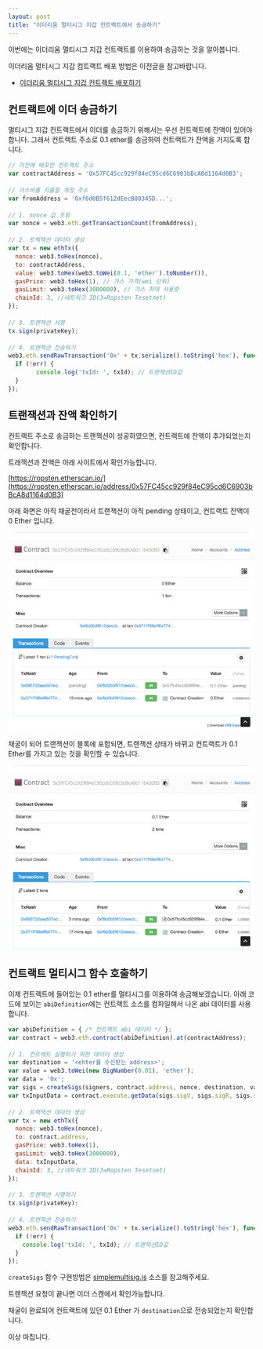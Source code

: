 ```yaml
---
layout: post
title: "이더리움 멀티시그 지갑 컨트랙트에서 송금하기"
---
```


이번에는 이더리움 멀티시그 지갑 컨트랙트를 이용하여 송금하는 것을 알아봅니다.

이더리움 멀티시그 지갑 컴트랙트 배포 방법은 이전글을 참고바랍니다.

- [이더리움 멀티시그 지갑 컨트랙트 배포하기](https://markan82.github.io/ethereum-multisig-wallet-contract-deploy/)



## 컨트랙트에 이더 송금하기

멀티시그 지갑 컨트랙트에서 이더를 송금하기 위해서는 우선 컨트랙트에 잔액이 있어야 합니다.
그래서 컨트랙트 주소로 0.1 ether를 송금하여 컨트랙트가 잔액을 가지도록 합니다.

```js
// 이전에 배포한 컨트랙트 주소
var contractAddress = '0x57FC45cc929f84eC95cd6C6903bBcA8d1164d0B3'; 

// 가스비를 지출할 계정 주소
var fromAddress = '0xf6d0B5f612dEecB00345D...'; 

// 1. nonce 값 조회
var nonce = web3.eth.getTransactionCount(fromAddress); 

// 2. 트랙잭션 데이터 생성 
var tx = new ethTx({ 
  nonce: web3.toHex(nonce), 
  to: contractAddress, 
  value: web3.toHex(web3.toWei(0.1, 'ether').toNumber()),					 
  gasPrice: web3.toHex(1), // 가스 가격(wei 단위) 
  gasLimit: web3.toHex(3000000), // 가스 최대 사용량 
  chainId: 3, //네트워크 ID(3=Ropsten Tesetnet) 
});

// 3. 트랜잭션 서명
tx.sign(privateKey);

// 4. 트랜잭션 전송하기
web3.eth.sendRawTransaction('0x' + tx.serialize().toString('hex'), function(err, txId) {
  if (!err) {
 		console.log('txId: ', txId); // 트랜잭션ID값
  }
});
```



## 트랜잭션과 잔액 확인하기

컨트랙트 주소로 송금하는 트랜잭션이 성공하였으면, 컨트랙트에 잔액이 추가되었는지 확인합니다.

트래잭션과 잔액은 아래 사이트에서 확인가능합니다.

[https://ropsten.etherscan.io/](https://ropsten.etherscan.io/address/0x57FC45cc929f84eC95cd6C6903bBcA8d1164d0B3)



아래 화면은 아직 채굴전이라서 트랜잭션이 아직 pending 상태이고, 컨트랙트 잔액이 0 Ether 입니다.

![](/images/multisig_contract_2_1.png)

채굴이 되어 트랜잭션이 블록에 포함되면, 트랜잭션 상태가 바뀌고 컨트랙트가 0.1 Ether를 가지고 있는 것을 확인할 수 있습니다.

![](/images/multisig_contract_2_2.png)



## 컨트랙트 멀티시그 함수 호출하기

이제 컨트랙트에 들어있는 0.1 ether를 멀티시그를 이용하여 송금해보겠습니다. 아래 코드에 보이는  `abiDefinition`에는 컨트랙트 소스를 컴파일해서 나온 abi 데이터를 사용합니다.

```js
var abiDefinition = { /* 컨트랙트 abi 데이터 */ };
var contract = web3.eth.contract(abiDefinition).at(contractAddress);

// 1. 컨트랙트 실행하기 위한 데이터 생성 
var destination = '<ehter를 수신받는 address>';
var value = web3.toWei(new BigNumber(0.01), 'ether');
var data = '0x';
var sigs = createSigs(signers, contract.address, nonce, destination, value, '0x')
var txInputData = contract.execute.getData(sigs.sigV, sigs.sigR, sigs.sigS, destination, web3.toHex(value), ata);

// 2. 트랙잭션 데이터 생성 
var tx = new ethTx({ 
  nonce: web3.toHex(nonce), 
  to: contract.address, 
  gasPrice: web3.toHex(1), 
  gasLimit: web3.toHex(3000000),
  data: txInputData, 
  chainId: 3, //네트워크 ID(3=Ropsten Tesetnet) 
}); 

// 3. 트랜잭션 서명하기 
tx.sign(privateKey); 

// 4. 트랜잭션 전송하기 
web3.eth.sendRawTransaction('0x' + tx.serialize().toString('hex'), function(err, txId) { 
  if (!err) { 		
    console.log('txId: ', txId); // 트랜잭션ID값 
  } 
});
```

`createSigs` 함수 구현방법은 [simplemultisig.js](https://github.com/christianlundkvist/simple-multisig/blob/master/test/simplemultisig.js) 소스를 참고해주세요.

트랜잭션 요청이 끝나면 이더 스캔에서 확인가능합니다.

채굴이 완료되어 컨트랙트에  있던 0.1 Ether 가 `destination`으로 전송되었는지 확인합니다.



이상 마칩니다.



